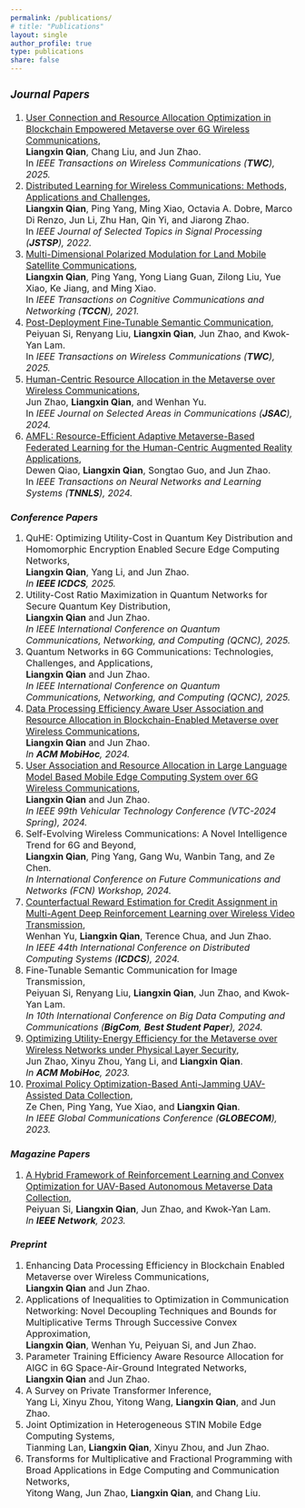 ```yaml
---
permalink: /publications/
# title: "Publications"
layout: single
author_profile: true
type: publications
share: false
---
```


<div style="font-size: 16px;" markdown="1">
 
### *Journal Papers*

<ol>
  <li>
    <a href="https://doi.org/10.1109/TWC.2024.3401184">User Connection and Resource Allocation Optimization in Blockchain Empowered Metaverse over 6G Wireless Communications</a>, <br>
    <strong>Liangxin Qian</strong>, Chang Liu, and Jun Zhao. <br>
    In <em>IEEE Transactions on Wireless Communications (<strong>TWC</strong>), 2025.</em>
  </li>
  <li>
    <a href="https://doi.org/10.1109/JSTSP.2022.3156756">Distributed Learning for Wireless Communications: Methods, Applications and Challenges</a>, <br>
    <strong>Liangxin Qian</strong>, Ping Yang, Ming Xiao, Octavia A. Dobre, Marco Di Renzo, Jun Li, Zhu Han, Qin Yi, and Jiarong Zhao. <br>
    In <em>IEEE Journal of Selected Topics in Signal Processing (<strong>JSTSP</strong>), 2022.</em>
  </li>
  <li>
    <a href="https://doi.org/10.1109/TCCN.2021.3072593">Multi-Dimensional Polarized Modulation for Land Mobile Satellite Communications</a>, <br>
    <strong>Liangxin Qian</strong>, Ping Yang, Yong Liang Guan, Zilong Liu, Yue Xiao, Ke Jiang, and Ming Xiao. <br>
    In <em>IEEE Transactions on Cognitive Communications and Networking (<strong>TCCN</strong>), 2021.</em>
  </li>
  <li>
    <a href="https://doi.org/10.1109/TWC.2024.3433479">Post-Deployment Fine-Tunable Semantic Communication</a>, <br>
    Peiyuan Si, Renyang Liu, <strong>Liangxin Qian</strong>, Jun Zhao, and Kwok-Yan Lam. <br>
    In <em>IEEE Transactions on Wireless Communications (<strong>TWC</strong>), 2025.</em>
  </li>
  <li>
    <a href="https://doi.org/10.1109/JSAC.2023.3345397">Human-Centric Resource Allocation in the Metaverse over Wireless Communications</a>, <br>
    Jun Zhao, <strong>Liangxin Qian</strong>, and Wenhan Yu. <br>
    In <em>IEEE Journal on Selected Areas in Communications (<strong>JSAC</strong>), 2024.</em>
  </li>
  <li>
    <a href="https://doi.org/10.1109/TNNLS.2024.3409446">AMFL: Resource-Efficient Adaptive Metaverse-Based Federated Learning for the Human-Centric Augmented Reality Applications</a>, <br>
    Dewen Qiao, <strong>Liangxin Qian</strong>, Songtao Guo, and Jun Zhao. <br>
    In <em>IEEE Transactions on Neural Networks and Learning Systems (<strong>TNNLS</strong>), 2024.</em>
  </li>
</ol>
  
</div>

### *Conference Papers*

<div style="font-size: 16px;" markdown="1"> 

<ol>
  <li>
    QuHE: Optimizing Utility-Cost in Quantum Key Distribution and Homomorphic Encryption Enabled Secure Edge Computing Networks, <br>
    <strong>Liangxin Qian</strong>, Yang Li, and Jun Zhao. <br>
    <em>In <strong>IEEE ICDCS</strong>, 2025.</em>
  </li>
  <li>
    Utility-Cost Ratio Maximization in Quantum Networks for Secure Quantum Key Distribution, <br>
    <strong>Liangxin Qian</strong> and Jun Zhao. <br>
    <em>In IEEE International Conference on Quantum Communications, Networking, and Computing (QCNC), 2025.</em>
  </li>
  <li>
    Quantum Networks in 6G Communications: Technologies, Challenges, and Applications, <br>
    <strong>Liangxin Qian</strong> and Jun Zhao. <br>
    <em>In IEEE International Conference on Quantum Communications, Networking, and Computing (QCNC), 2025.</em>
  </li>
  <li>
    <a href="https://doi.org/10.1145/3641512.3686376">Data Processing Efficiency Aware User Association and Resource Allocation in Blockchain-Enabled Metaverse over Wireless Communications</a>, <br>
    <strong>Liangxin Qian</strong> and Jun Zhao. <br>
    <em>In <strong>ACM MobiHoc</strong>, 2024.</em>
  </li>
  <li>
    <a href="https://doi.org/10.1109/VTC2024-Spring62846.2024.10683177">User Association and Resource Allocation in Large Language Model Based Mobile Edge Computing System over 6G Wireless Communications</a>, <br>
    <strong>Liangxin Qian</strong> and Jun Zhao. <br>
    <em>In IEEE 99th Vehicular Technology Conference (VTC-2024 Spring), 2024.</em>
  </li>
  <li>
    Self-Evolving Wireless Communications: A Novel Intelligence Trend for 6G and Beyond, <br>
    <strong>Liangxin Qian</strong>, Ping Yang, Gang Wu, Wanbin Tang, and Ze Chen. <br>
    <em>In International Conference on Future Communications and Networks (FCN) Workshop, 2024.</em>
  </li>
  <li>
    <a href="https://doi.org/10.1109/ICDCS60910.2024.00112">Counterfactual Reward Estimation for Credit Assignment in Multi-Agent Deep Reinforcement Learning over Wireless Video Transmission</a>, <br>
    Wenhan Yu, <strong>Liangxin Qian</strong>, Terence Chua, and Jun Zhao. <br>
    <em>In IEEE 44th International Conference on Distributed Computing Systems (<strong>ICDCS</strong>), 2024.</em>
  </li>
  <li>
    Fine-Tunable Semantic Communication for Image Transmission, <br>
    Peiyuan Si, Renyang Liu, <strong>Liangxin Qian</strong>, Jun Zhao, and Kwok-Yan Lam. <br>
    <em>In 10th International Conference on Big Data Computing and Communications (<strong>BigCom</strong>, <strong>Best Student Paper</strong>), 2024.</em>
  </li>
  <li>
    <a href="https://doi.org/10.1145/3565287.3610271">Optimizing Utility-Energy Efficiency for the Metaverse over Wireless Networks under Physical Layer Security</a>, <br>
    Jun Zhao, Xinyu Zhou, Yang Li, and <strong>Liangxin Qian</strong>. <br>
    <em>In <strong>ACM MobiHoc</strong>, 2023.</em>
  </li>
  <li>
    <a href="https://doi.org/10.1109/GLOBECOM54140.2023.10437913">Proximal Policy Optimization-Based Anti-Jamming UAV-Assisted Data Collection</a>, <br>
    Ze Chen, Ping Yang, Yue Xiao, and <strong>Liangxin Qian</strong>. <br>
    <em>In IEEE Global Communications Conference (<strong>GLOBECOM</strong>), 2023.</em>
  </li>
</ol>



</div>

### *Magazine Papers*

<div style="font-size: 16px;" markdown="1"> 

<ol>
  <li>
    <a href="https://doi.org/10.1109/MNET.011.2300032">A Hybrid Framework of Reinforcement Learning and Convex Optimization for UAV-Based Autonomous Metaverse Data Collection</a>, <br>
    Peiyuan Si, <strong>Liangxin Qian</strong>, Jun Zhao, and Kwok-Yan Lam. <br>
    <em>In <strong>IEEE Network</strong>, 2023.</em>
  </li>
</ol>


  
</div>

### *Preprint*

<div style="font-size: 16px;" markdown="1"> 

<ol>
  <li>
    Enhancing Data Processing Efficiency in Blockchain Enabled Metaverse over Wireless Communications, <br>
    <strong>Liangxin Qian</strong> and Jun Zhao.
  </li>
  <li>
    Applications of Inequalities to Optimization in Communication Networking: Novel Decoupling Techniques and Bounds for Multiplicative Terms Through Successive Convex Approximation, <br>
    <strong>Liangxin Qian</strong>, Wenhan Yu, Peiyuan Si, and Jun Zhao.
  </li>
  <li>
    Parameter Training Efficiency Aware Resource Allocation for AIGC in 6G Space-Air-Ground Integrated Networks, <br>
    <strong>Liangxin Qian</strong> and Jun Zhao.
  </li>
  <li>
    A Survey on Private Transformer Inference, <br>
    Yang Li, Xinyu Zhou, Yitong Wang, <strong>Liangxin Qian</strong>, and Jun Zhao.
  </li>
  <li>
    Joint Optimization in Heterogeneous STIN Mobile Edge Computing Systems, <br>
    Tianming Lan, <strong>Liangxin Qian</strong>, Xinyu Zhou, and Jun Zhao.
  </li>
  <li>
    Transforms for Multiplicative and Fractional Programming with Broad Applications in Edge Computing and Communication Networks, <br>
    Yitong Wang, Jun Zhao, <strong>Liangxin Qian</strong>, and Chang Liu.
  </li>
</ol>

  
</div>
